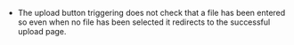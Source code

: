 - The upload button triggering does not check that a file has been entered so even when no file has been selected it redirects to the successful upload page.